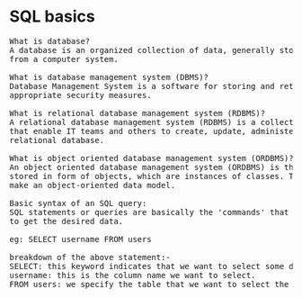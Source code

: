 <h1>SQL basics</h1>
    
<pre>
What is database? 
A database is an organized collection of data, generally stored and accessed electronically 
from a computer system.

What is database management system (DBMS)? 
Database Management System is a software for storing and retrievin data while considering 
appropriate security measures.

What is relational database management system (RDBMS)?
A relational database management system (RDBMS) is a collection of programs and capabilities 
that enable IT teams and others to create, update, administer and otherwise interact with a 
relational database.

What is object oriented database management system (ORDBMS)?
An object oriented database management system (ORDBMS) is the data model in which data is 
stored in form of objects, which are instances of classes. These classes and objects together
make an object-oriented data model. 

Basic syntax of an SQL query:
SQL statements or queries are basically the 'commands' that are run on a specific database
to get the desired data.

eg: SELECT username FROM users

breakdown of the above statement:-
SELECT: this keyword indicates that we want to select some data from the database
username: this is the column name we want to select.
FROM users: we specify the table that we want to select the data from using the FROM keyword.
</pre>
